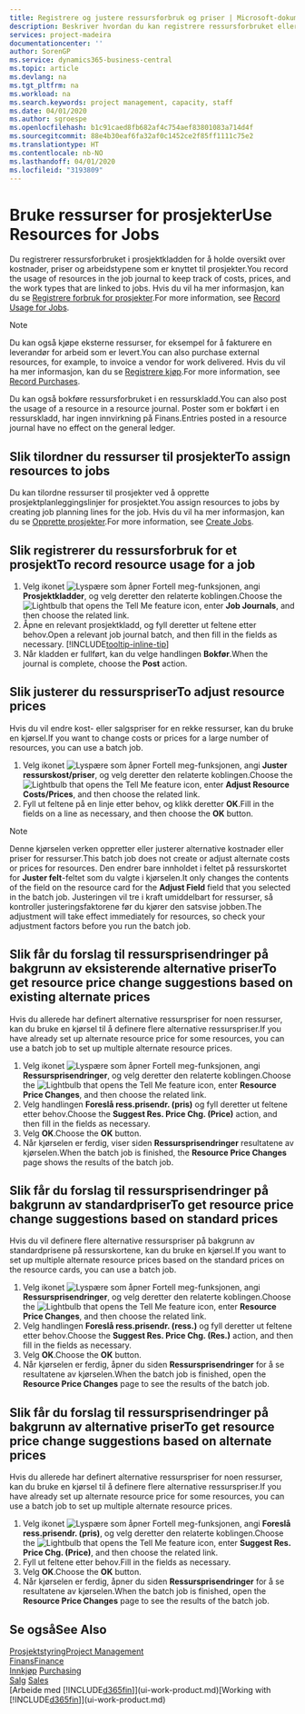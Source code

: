 ```yaml
---
title: Registrere og justere ressursforbruk og priser | Microsoft-dokumentasjon
description: Beskriver hvordan du kan registrere ressursforbruket eller forbruket som er knyttet til et prosjekt, for å holde rede på og håndtere kostnader, priser og arbeidstyper.
services: project-madeira
documentationcenter: ''
author: SorenGP
ms.service: dynamics365-business-central
ms.topic: article
ms.devlang: na
ms.tgt_pltfrm: na
ms.workload: na
ms.search.keywords: project management, capacity, staff
ms.date: 04/01/2020
ms.author: sgroespe
ms.openlocfilehash: b1c91caed8fb682af4c754aef83801083a714d4f
ms.sourcegitcommit: 88e4b30eaf6fa32af0c1452ce2f85ff1111c75e2
ms.translationtype: HT
ms.contentlocale: nb-NO
ms.lasthandoff: 04/01/2020
ms.locfileid: "3193809"
---
```

# <a name="use-resources-for-jobs"></a><span data-ttu-id="79e29-103">Bruke ressurser for prosjekter</span><span class="sxs-lookup"><span data-stu-id="79e29-103">Use Resources for Jobs</span></span>
<span data-ttu-id="79e29-104">Du registrerer ressursforbruket i prosjektkladden for å holde oversikt over kostnader, priser og arbeidstypene som er knyttet til prosjekter.</span><span class="sxs-lookup"><span data-stu-id="79e29-104">You record the usage of resources in the job journal to keep track of costs, prices, and the work types that are linked to jobs.</span></span> <span data-ttu-id="79e29-105">Hvis du vil ha mer informasjon, kan du se [Registrere forbruk for prosjekter](projects-how-record-job-usage.md).</span><span class="sxs-lookup"><span data-stu-id="79e29-105">For more information, see [Record Usage for Jobs](projects-how-record-job-usage.md).</span></span>

> [!NOTE]
> <span data-ttu-id="79e29-106">Du kan også kjøpe eksterne ressurser, for eksempel for å fakturere en leverandør for arbeid som er levert.</span><span class="sxs-lookup"><span data-stu-id="79e29-106">You can also purchase external resources, for example, to invoice a vendor for work delivered.</span></span> <span data-ttu-id="79e29-107">Hvis du vil ha mer informasjon, kan du se [Registrere kjøp](purchasing-how-record-purchases.md).</span><span class="sxs-lookup"><span data-stu-id="79e29-107">For more information, see [Record Purchases](purchasing-how-record-purchases.md).</span></span>

<span data-ttu-id="79e29-108">Du kan også bokføre ressursforbruket i en ressurskladd.</span><span class="sxs-lookup"><span data-stu-id="79e29-108">You can also post the usage of a resource in a resource journal.</span></span> <span data-ttu-id="79e29-109">Poster som er bokført i en ressurskladd, har ingen innvirkning på Finans.</span><span class="sxs-lookup"><span data-stu-id="79e29-109">Entries posted in a resource journal have no effect on the general ledger.</span></span>

## <a name="to-assign-resources-to-jobs"></a><span data-ttu-id="79e29-110">Slik tilordner du ressurser til prosjekter</span><span class="sxs-lookup"><span data-stu-id="79e29-110">To assign resources to jobs</span></span>
<span data-ttu-id="79e29-111">Du kan tilordne ressurser til prosjekter ved å opprette prosjektplanleggingslinjer for prosjektet.</span><span class="sxs-lookup"><span data-stu-id="79e29-111">You assign resources to jobs by creating job planning lines for the job.</span></span> <span data-ttu-id="79e29-112">Hvis du vil ha mer informasjon, kan du se [Opprette prosjekter](projects-how-create-jobs.md).</span><span class="sxs-lookup"><span data-stu-id="79e29-112">For more information, see [Create Jobs](projects-how-create-jobs.md).</span></span>

## <a name="to-record-resource-usage-for-a-job"></a><span data-ttu-id="79e29-113">Slik registrerer du ressursforbruk for et prosjekt</span><span class="sxs-lookup"><span data-stu-id="79e29-113">To record resource usage for a job</span></span>
1. <span data-ttu-id="79e29-114">Velg ikonet ![Lyspære som åpner Fortell meg-funksjonen](media/ui-search/search_small.png "Fortell hva du vil gjøre"), angi **Prosjektkladder**, og velg deretter den relaterte koblingen.</span><span class="sxs-lookup"><span data-stu-id="79e29-114">Choose the ![Lightbulb that opens the Tell Me feature](media/ui-search/search_small.png "Tell me what you want to do") icon, enter **Job Journals**, and then choose the related link.</span></span>
2. <span data-ttu-id="79e29-115">Åpne en relevant prosjektkladd, og fyll deretter ut feltene etter behov.</span><span class="sxs-lookup"><span data-stu-id="79e29-115">Open a relevant job journal batch, and then fill in the fields as necessary.</span></span> [!INCLUDE[tooltip-inline-tip](includes/tooltip-inline-tip_md.md)]
3. <span data-ttu-id="79e29-116">Når kladden er fullført, kan du velge handlingen **Bokfør**.</span><span class="sxs-lookup"><span data-stu-id="79e29-116">When the journal is complete, choose the **Post** action.</span></span>

## <a name="to-adjust-resource-prices"></a><span data-ttu-id="79e29-117">Slik justerer du ressurspriser</span><span class="sxs-lookup"><span data-stu-id="79e29-117">To adjust resource prices</span></span>
<span data-ttu-id="79e29-118">Hvis du vil endre kost- eller salgspriser for en rekke ressurser, kan du bruke en kjørsel.</span><span class="sxs-lookup"><span data-stu-id="79e29-118">If you want to change costs or prices for a large number of resources, you can use a batch job.</span></span>  

1. <span data-ttu-id="79e29-119">Velg ikonet ![Lyspære som åpner Fortell meg-funksjonen](media/ui-search/search_small.png "Fortell hva du vil gjøre"), angi **Juster ressurskost/priser**, og velg deretter den relaterte koblingen.</span><span class="sxs-lookup"><span data-stu-id="79e29-119">Choose the ![Lightbulb that opens the Tell Me feature](media/ui-search/search_small.png "Tell me what you want to do") icon, enter **Adjust Resource Costs/Prices**, and then choose the related link.</span></span>
2. <span data-ttu-id="79e29-120">Fyll ut feltene på en linje etter behov, og klikk deretter **OK**.</span><span class="sxs-lookup"><span data-stu-id="79e29-120">Fill in the fields on a line as necessary, and then choose the **OK** button.</span></span>

> [!NOTE]  
>   <span data-ttu-id="79e29-121">Denne kjørselen verken oppretter eller justerer alternative kostnader eller priser for ressurser.</span><span class="sxs-lookup"><span data-stu-id="79e29-121">This batch job does not create or adjust alternate costs or prices for resources.</span></span> <span data-ttu-id="79e29-122">Den endrer bare innholdet i feltet på ressurskortet for **Juster felt**-feltet som du valgte i kjørselen.</span><span class="sxs-lookup"><span data-stu-id="79e29-122">It only changes the contents of the field on the resource card for the **Adjust Field** field that you selected in the batch job.</span></span> <span data-ttu-id="79e29-123">Justeringen vil tre i kraft umiddelbart for ressurser, så kontroller justeringsfaktorene før du kjører den satsvise jobben.</span><span class="sxs-lookup"><span data-stu-id="79e29-123">The adjustment will take effect immediately for resources, so check your adjustment factors before you run the batch job.</span></span>

## <a name="to-get-resource-price-change-suggestions-based-on-existing-alternate-prices"></a><span data-ttu-id="79e29-124">Slik får du forslag til ressursprisendringer på bakgrunn av eksisterende alternative priser</span><span class="sxs-lookup"><span data-stu-id="79e29-124">To get resource price change suggestions based on existing alternate prices</span></span>
<span data-ttu-id="79e29-125">Hvis du allerede har definert alternative ressurspriser for noen ressurser, kan du bruke en kjørsel til å definere flere alternative ressurspriser.</span><span class="sxs-lookup"><span data-stu-id="79e29-125">If you have already set up alternate resource price for some resources, you can use a batch job to set up multiple alternate resource prices.</span></span>

1. <span data-ttu-id="79e29-126">Velg ikonet ![Lyspære som åpner Fortell meg-funksjonen](media/ui-search/search_small.png "Fortell hva du vil gjøre"), angi **Ressursprisendringer**, og velg deretter den relaterte koblingen.</span><span class="sxs-lookup"><span data-stu-id="79e29-126">Choose the ![Lightbulb that opens the Tell Me feature](media/ui-search/search_small.png "Tell me what you want to do") icon, enter **Resource Price Changes**, and then choose the related link.</span></span>
2. <span data-ttu-id="79e29-127">Velg handlingen **Foreslå ress.prisendr. (pris)** og fyll deretter ut feltene etter behov.</span><span class="sxs-lookup"><span data-stu-id="79e29-127">Choose the **Suggest Res. Price Chg. (Price)** action, and then fill in the fields as necessary.</span></span>
3. <span data-ttu-id="79e29-128">Velg **OK**.</span><span class="sxs-lookup"><span data-stu-id="79e29-128">Choose the **OK** button.</span></span>  
4. <span data-ttu-id="79e29-129">Når kjørselen er ferdig, viser siden **Ressursprisendringer** resultatene av kjørselen.</span><span class="sxs-lookup"><span data-stu-id="79e29-129">When the batch job is finished, the **Resource Price Changes** page shows the results of the batch job.</span></span>

## <a name="to-get-resource-price-change-suggestions-based-on-standard-prices"></a><span data-ttu-id="79e29-130">Slik får du forslag til ressursprisendringer på bakgrunn av standardpriser</span><span class="sxs-lookup"><span data-stu-id="79e29-130">To get resource price change suggestions based on standard prices</span></span>
<span data-ttu-id="79e29-131">Hvis du vil definere flere alternative ressurspriser på bakgrunn av standardprisene på ressurskortene, kan du bruke en kjørsel.</span><span class="sxs-lookup"><span data-stu-id="79e29-131">If you want to set up multiple alternate resource prices based on the standard prices on the resource cards, you can use a batch job.</span></span>  

1. <span data-ttu-id="79e29-132">Velg ikonet ![Lyspære som åpner Fortell meg-funksjonen](media/ui-search/search_small.png "Fortell hva du vil gjøre"), angi **Ressursprisendringer**, og velg deretter den relaterte koblingen.</span><span class="sxs-lookup"><span data-stu-id="79e29-132">Choose the ![Lightbulb that opens the Tell Me feature](media/ui-search/search_small.png "Tell me what you want to do") icon, enter **Resource Price Changes**, and then choose the related link.</span></span>
2. <span data-ttu-id="79e29-133">Velg handlingen **Foreslå ress.prisendr. (ress.)** og fyll deretter ut feltene etter behov.</span><span class="sxs-lookup"><span data-stu-id="79e29-133">Choose the **Suggest Res. Price Chg. (Res.)** action, and then fill in the fields as necessary.</span></span>  
3. <span data-ttu-id="79e29-134">Velg **OK**.</span><span class="sxs-lookup"><span data-stu-id="79e29-134">Choose the **OK** button.</span></span>  
4. <span data-ttu-id="79e29-135">Når kjørselen er ferdig, åpner du siden **Ressursprisendringer** for å se resultatene av kjørselen.</span><span class="sxs-lookup"><span data-stu-id="79e29-135">When the batch job is finished, open the **Resource Price Changes** page to see the results of the batch job.</span></span>

## <a name="to-get-resource-price-change-suggestions-based-on-alternate-prices"></a><span data-ttu-id="79e29-136">Slik får du forslag til ressursprisendringer på bakgrunn av alternative priser</span><span class="sxs-lookup"><span data-stu-id="79e29-136">To get resource price change suggestions based on alternate prices</span></span>
<span data-ttu-id="79e29-137">Hvis du allerede har definert alternative ressurspriser for noen ressurser, kan du bruke en kjørsel til å definere flere alternative ressurspriser.</span><span class="sxs-lookup"><span data-stu-id="79e29-137">If you have already set up alternate resource price for some resources, you can use a batch job to set up multiple alternate resource prices.</span></span>

1. <span data-ttu-id="79e29-138">Velg ikonet ![Lyspære som åpner Fortell meg-funksjonen](media/ui-search/search_small.png "Fortell hva du vil gjøre"), angi **Foreslå ress.prisendr. (pris)**, og velg deretter den relaterte koblingen.</span><span class="sxs-lookup"><span data-stu-id="79e29-138">Choose the ![Lightbulb that opens the Tell Me feature](media/ui-search/search_small.png "Tell me what you want to do") icon, enter **Suggest Res. Price Chg. (Price)**, and then choose the related link.</span></span>  
2. <span data-ttu-id="79e29-139">Fyll ut feltene etter behov.</span><span class="sxs-lookup"><span data-stu-id="79e29-139">Fill in the fields as necessary.</span></span>
3. <span data-ttu-id="79e29-140">Velg **OK**.</span><span class="sxs-lookup"><span data-stu-id="79e29-140">Choose the **OK** button.</span></span>  
4. <span data-ttu-id="79e29-141">Når kjørselen er ferdig, åpner du siden **Ressursprisendringer** for å se resultatene av kjørselen.</span><span class="sxs-lookup"><span data-stu-id="79e29-141">When the batch job is finished, open the **Resource Price Changes** page to see the results of the batch job.</span></span>

## <a name="see-also"></a><span data-ttu-id="79e29-142">Se også</span><span class="sxs-lookup"><span data-stu-id="79e29-142">See Also</span></span>
[<span data-ttu-id="79e29-143">Prosjektstyring</span><span class="sxs-lookup"><span data-stu-id="79e29-143">Project Management</span></span>](projects-manage-projects.md)  
[<span data-ttu-id="79e29-144">Finans</span><span class="sxs-lookup"><span data-stu-id="79e29-144">Finance</span></span>](finance.md)  
<span data-ttu-id="79e29-145">[Innkjøp](purchasing-manage-purchasing.md)       </span><span class="sxs-lookup"><span data-stu-id="79e29-145">[Purchasing](purchasing-manage-purchasing.md)       </span></span>  
<span data-ttu-id="79e29-146">[Salg](sales-manage-sales.md)   </span><span class="sxs-lookup"><span data-stu-id="79e29-146">[Sales](sales-manage-sales.md)   </span></span>  
<span data-ttu-id="79e29-147">[Arbeide med [!INCLUDE[d365fin](includes/d365fin_md.md)]](ui-work-product.md)</span><span class="sxs-lookup"><span data-stu-id="79e29-147">[Working with [!INCLUDE[d365fin](includes/d365fin_md.md)]](ui-work-product.md)</span></span>  
